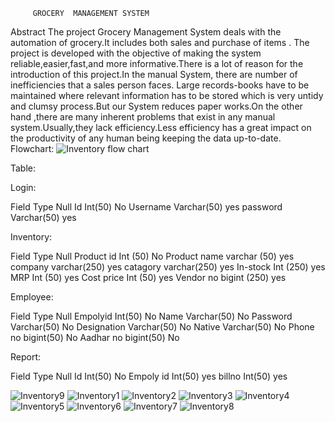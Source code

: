          GROCERY  MANAGEMENT SYSTEM

Abstract
     The project Grocery Management System deals with the automation of grocery.It includes both sales and purchase of items . The project is developed with the objective of making the system reliable,easier,fast,and more informative.There is a lot of reason for the introduction of this project.In the manual System, there are number of inefficiencies that a sales person faces. Large records-books have to be maintained where relevant information has to be stored which is very untidy and clumsy process.But our System reduces paper works.On the other hand ,there are many inherent problems that exist in any manual system.Usually,they lack efficiency.Less efficiency has a great impact on the productivity of any human being keeping the data up-to-date.
Flowchart:
![Inventory flow chart](https://github.com/Suryaprabha1030/Retail-Management-System-/assets/149596831/f5251d6b-597a-45bb-931c-db2dc24f2139)

Table:

Login:

Field	Type	Null
Id	Int(50)	No
Username	Varchar(50)	yes
password	Varchar(50)	yes

Inventory:

Field	Type	Null
Product id	Int (50)	No
Product  name	varchar (50)	yes
company 	varchar(250)	yes
catagory	varchar(250)	yes
In-stock 	Int (250)	yes
MRP	Int (50)	yes
Cost price	Int (50)	yes
Vendor no	bigint (250)	yes

Employee:

Field	Type	Null
Empolyid	Int(50)	No
Name 	Varchar(50)	No
Password 	Varchar(50)	No
Designation	Varchar(50)	No
Native	Varchar(50)	No
Phone no	bigint(50)	No
Aadhar no	bigint(50)	No

Report:

Field	Type	Null
Id	Int(50)	No
Empoly id	Int(50)	yes
billno	Int(50)	yes

![Inventory9](https://github.com/Suryaprabha1030/Retail-Management-System-/assets/149596831/d32a927b-6d0a-434f-875f-386610150dff)
![Inventory1](https://github.com/Suryaprabha1030/Retail-Management-System-/assets/149596831/909753d3-90d4-431a-8720-b1f76c65de0a)
![Inventory2](https://github.com/Suryaprabha1030/Retail-Management-System-/assets/149596831/9ceb957a-fcba-406e-9e43-573c61ba97f7)
![Inventory3](https://github.com/Suryaprabha1030/Retail-Management-System-/assets/149596831/02b339d9-242c-428c-bacc-e0afe844fd37)
![Inventory4](https://github.com/Suryaprabha1030/Retail-Management-System-/assets/149596831/de489eec-37fb-414e-834b-9e96bccc6dfc)
![Inventory5](https://github.com/Suryaprabha1030/Retail-Management-System-/assets/149596831/274b13eb-286f-4d87-b244-f46d95f247dc)
![Inventory6](https://github.com/Suryaprabha1030/Retail-Management-System-/assets/149596831/83a80b0c-8e7a-493f-87fa-af65125f88f7)
![Inventory7](https://github.com/Suryaprabha1030/Retail-Management-System-/assets/149596831/35eb16e0-daa4-4bb6-abf7-217198dabfb9)
![Inventory8](https://github.com/Suryaprabha1030/Retail-Management-System-/assets/149596831/1cbe39c7-314e-4a38-9824-5fd832216068)
